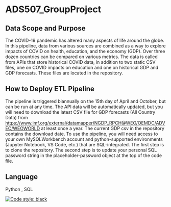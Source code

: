 # ADS507_GroupProject

## Data Scope and Purpose 
The COVID-19 pandemic has altered many aspects of life around the globe. In this pipeline, data from various sources are combined as a way to explore impacts of COVID on health, education, and the economy (GDP). Over three dozen countries can be compared on various metrics. The data is called from APIs that store historical COVID data, in addition to two static CSV files, one on COVID impacts on education and one on historical GDP and GDP forecasts. These files are located in the repository.
## How to Deploy ETL Pipeline
The pipeline is triggered biannually on the 15th day of April and October, but can be run at any time. The API data will be automatically updated, but you will need to download the latest CSV file for GDP forecasts (All Country Data) from https://www.imf.org/external/datamapper/NGDP_RPCH@WEO/OEMDC/ADVEC/WEOWORLD at least once a year. The current GDP csv in the repository contains the download date. To use the pipeline, you will need access to your own MySQLWorkbench account and python-supported environments (Jupyter Notebook, VS Code, etc.) that are SQL-integrated. The first step is to clone the repository. The second step is to update your personal SQL password string in the placeholder-password object at the top of the code file.    
## Language
Python , SQL

[![Code style: black](https://img.shields.io/badge/code%20style-black-000000.svg)](https://github.com/psf/black)
